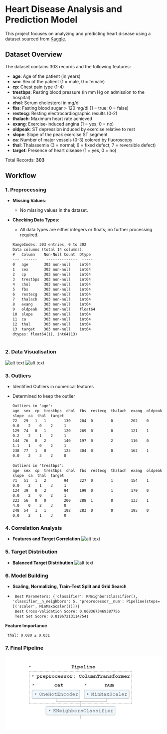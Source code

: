 # Heart Disease Analysis and Prediction Model

This project focuses on analyzing and predicting heart disease using a dataset sourced from [Kaggle](https://www.kaggle.com/datasets/krishujeniya/heart-diseae).

## Dataset Overview
The dataset contains 303 records and the following features:

- **age**: Age of the patient (in years)
- **sex**: Sex of the patient (1 = male, 0 = female)
- **cp**: Chest pain type (1-4)
- **trestbps**: Resting blood pressure (in mm Hg on admission to the hospital)
- **chol**: Serum cholesterol in mg/dl
- **fbs**: Fasting blood sugar > 120 mg/dl (1 = true; 0 = false)
- **restecg**: Resting electrocardiographic results (0-2)
- **thalach**: Maximum heart rate achieved
- **exang**: Exercise-induced angina (1 = yes; 0 = no)
- **oldpeak**: ST depression induced by exercise relative to rest
- **slope**: Slope of the peak exercise ST segment
- **ca**: Number of major vessels (0-3) colored by fluoroscopy
- **thal**: Thalassemia (3 = normal; 6 = fixed defect; 7 = reversible defect)
- **target**: Presence of heart disease (1 = yes, 0 = no)

Total Records: **303**

## Workflow

### 1. Preprocessing
- **Missing Values**:
  - No missing values in the dataset.

- **Checking Data Types**:
  - All data types are either integers or floats; no further processing required.

  ```plaintext
  RangeIndex: 303 entries, 0 to 302
  Data columns (total 14 columns):
  #   Column    Non-Null Count  Dtype
  ---  ------    --------------  -----
  0   age       303 non-null    int64
  1   sex       303 non-null    int64
  2   cp        303 non-null    int64
  3   trestbps  303 non-null    int64
  4   chol      303 non-null    int64
  5   fbs       303 non-null    int64
  6   restecg   303 non-null    int64
  7   thalach   303 non-null    int64
  8   exang     303 non-null    int64
  9   oldpeak   303 non-null    float64
  10  slope     303 non-null    int64
  11  ca        303 non-null    int64
  12  thal      303 non-null    int64
  13  target    303 non-null    int64
  dtypes: float64(1), int64(13)


### 2. Data Visualisation
  ![alt text](/images/cat_features.png)
  ![alt text](images/num_features.png)

### 3. Outliers
  - Identified Outliers in numerical features
  - Determined to keep the outlier

     ```plaintext
    Outliers in 'age':
    age  sex  cp  trestbps  chol  fbs  restecg  thalach  exang  oldpeak  slope  ca  thal  target
    72   29   1   1        130    204  0        0        202    0        0.0    2    0    2     1
    129  74   0   1        120    269  0        0        121    1        0.2    2    1    2     1
    144  76   0   2        140    197  0        2        116    0        1.1    1    0    2     1
    238  77   1   0        125    304  0        0        162    1        0.0    2    3    2     0

    Outliers in 'trestbps':
    age  sex  cp  trestbps  chol  fbs  restecg  thalach  exang  oldpeak  slope  ca  thal  target
    71   51   1   2        94     227  0        1        154    1        0.0    2    1    3     1
    124  39   0   2        94     199  0        1        179    0        0.0    2    0    2     1
    223  56   0   0        200    288  1        0        133    1        4.0    0    2    3     0
    248  54   1   1        192    283  0        0        195    0        0.0    2    1    3     0

### 4. Correlation Analysis
  - **Features and Target Correlation**
   ![alt text](images/features_correlation.png)

### 5. Target Distribution
- **Balanced Target Distribution**
  ![alt text](images/target_distribution.png)

### 6. Model Building
- **Scaling, Normalizing, Train-Test Split and Grid Search**
-  ```plaintext
    Best Parameters: {'classifier': KNeighborsClassifier(), 'classifier__n_neighbors': 5, 'preprocessor__num': Pipeline(steps=[('scaler', MinMaxScaler())])}
    Best Cross-Validation Score: 0.8683673469387756
    Test Set Score: 0.819672131147541

  **Feature Importance**
   ```plaintext
    thal: 0.080 ± 0.031
```
### 7. Final Pipeline
![alt text](images/final_pipeline.png)
